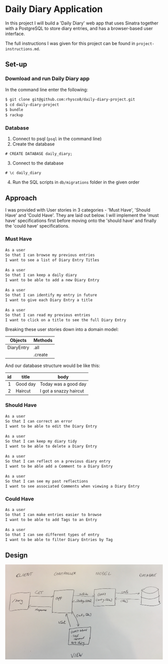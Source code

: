 # Daily Diary Application

In this project I will build a 'Daily Diary' web app that uses Sinatra together with a PostgreSQL to store diary entries, and has a browser-based user interface.

The full instructions I was given for this project can be found in `project-instructions.md`.

## Set-up

### Download and run Daily Diary app

In the command line enter the following:

```sh
$ git clone git@github.com:rhysco8/daily-diary-project.git
$ cd daily-diary-project
$ bundle
$ rackup
```

### Database

1. Connect to psql (`psql` in the command line)
2. Create the database
```
# CREATE DATABASE daily_diary;
```
3. Connect to the database
```
# \c daily_diary
```
4. Run the SQL scripts in `db/migrations` folder in the given order

## Approach

I was provided with User stories in 3 categories - 'Must Have', 'Should Have' and 'Could Have'. They are laid out below.
I will implement the 'must have' specifications first before moving onto the 'should have' and finally the 'could have' specifications.

### Must Have

```
As a user
So that I can browse my previous entries
I want to see a list of Diary Entry Titles

As a user
So that I can keep a daily diary
I want to be able to add a new Diary Entry

As a user
So that I can identify my entry in future
I want to give each Diary Entry a title

As a user
So that I can read my previous entries
I want to click on a title to see the full Diary Entry
```

Breaking these user stories down into a domain model:

| Objects | Methods |
| ------- | ------- |
| DiaryEntry | .all |
| | .create |

And our database structure would be like this:

| id  | title | body |
|:---:| ----- | ---- |
|  1  | Good day | Today was a good day |
|  2  | Haircut | I got a snazzy haircut |

### Should Have

```
As a user
So that I can correct an error
I want to be able to edit the Diary Entry

As a user
So that I can keep my diary tidy
I want to be able to delete a Diary Entry

As a user
So that I can reflect on a previous diary entry
I want to be able add a Comment to a Diary Entry

As a user
So that I can see my past reflections
I want to see associated Comments when viewing a Diary Entry
```

### Could Have

```
As a user
So that I can make entries easier to browse
I want to be able to add Tags to an Entry

As a user
So that I can see different types of entry
I want to be able to filter Diary Entries by Tag
```

## Design

![Domain model](images/daily_diary_model.JPG)
